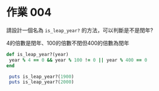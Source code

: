 # 作業 004
請設計一個名為 `is_leap_year?` 的方法，可以判斷是不是閏年?

4的倍數是閏年、100的倍數不閏但400的倍數為閏年
```ruby
def is_leap_year?(year)
 year % 4 == 0 && year % 100 != 0 || year % 400 == 0
end

 puts is_leap_year?(1900)
 puts is_leap_year?(2000)
```
